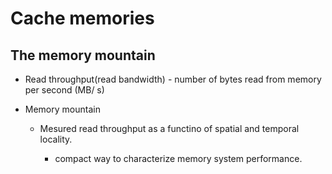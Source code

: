 # Cache memories

## The memory mountain

- Read throughput(read bandwidth) - number of bytes read from memory per second (MB/ s)
- Memory mountain

  - Mesured read throughput as a functino of spatial and temporal locality.

    - compact way to characterize memory system performance.
